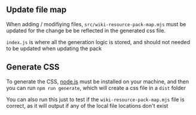 
## Update file map
When adding / modifiying files, `src/wiki-resource-pack-map.mjs` must be updated for the change be be reflected in the generated css file.

`index.js` is where all the generation logic is stored, and should not needed to be updated when updating the pack

## Generate CSS
To generate the CSS, [node.js](https://nodejs.org/) must be installed on your machine, and then you can run `npm run generate`, which will create a css file in a `dist` folder

You can also run this just to test if the `wiki-resource-pack-map.mjs` file is correct, as it will output if any of the local file locations don't exist